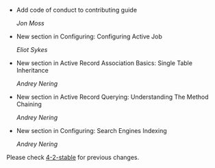 *   Add code of conduct to contributing guide

    *Jon Moss*

*   New section in Configuring: Configuring Active Job

    *Eliot Sykes*

*   New section in Active Record Association Basics: Single Table Inheritance

    *Andrey Nering*

*   New section in Active Record Querying: Understanding The Method Chaining

    *Andrey Nering*

*   New section in Configuring: Search Engines Indexing

    *Andrey Nering*

Please check [4-2-stable](https://github.com/rails/rails/blob/4-2-stable/guides/CHANGELOG.md) for previous changes.
